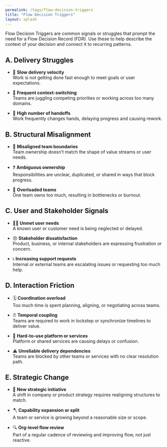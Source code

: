 ```yaml
---
permalink: /tags/flow-decision-triggers
title: "Flow Decision Triggers"
layout: splash
---
```


Flow Decision Triggers are common signals or struggles that prompt the need for a Flow Decision Record (FDR). Use these to help describe the context of your decision and connect it to recurring patterns.

## A. Delivery Struggles

- 🐢 **Slow delivery velocity**  
  Work is not getting done fast enough to meet goals or user expectations.

- 🔀 **Frequent context-switching**  
  Teams are juggling competing priorities or working across too many domains.

- 🤝 **High number of handoffs**  
  Work frequently changes hands, delaying progress and causing rework.

## B. Structural Misalignment

- 🚧 **Misaligned team boundaries**  
  Team ownership doesn’t match the shape of value streams or user needs.

- ❓ **Ambiguous ownership**  
  Responsibilities are unclear, duplicated, or shared in ways that block progress.

- 🧱 **Overloaded teams**  
  One team owns too much, resulting in bottlenecks or burnout.

## C. User and Stakeholder Signals

- 🙅‍♂️ **Unmet user needs**  
  A known user or customer need is being neglected or delayed.

- 😠 **Stakeholder dissatisfaction**  
  Product, business, or internal stakeholders are expressing frustration or concern.

- 📞 **Increasing support requests**  
  Internal or external teams are escalating issues or requesting too much help.

## D. Interaction Friction

- 🗓️ **Coordination overload**  
  Too much time is spent planning, aligning, or negotiating across teams.

- ⏰ **Temporal coupling**  
  Teams are required to work in lockstep or synchronize timelines to deliver value.

- 🧱 **Hard-to-use platform or services**  
  Platform or shared services are causing delays or confusion.

- ⚠️ **Unreliable delivery dependencies**  
  Teams are blocked by other teams or services with no clear resolution path.

## E. Strategic Change

- 🎯 **New strategic initiative**  
  A shift in company or product strategy requires realigning structures to match.

- 🪓 **Capability expansion or split**  
  A team or service is growing beyond a reasonable size or scope.

- 🔍 **Org-level flow review**  
  Part of a regular cadence of reviewing and improving flow, not just reactive.
